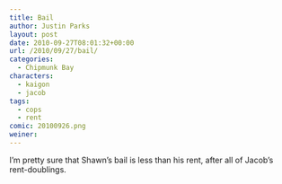 ```yaml
---
title: Bail
author: Justin Parks
layout: post
date: 2010-09-27T08:01:32+00:00
url: /2010/09/27/bail/
categories:
  - Chipmunk Bay
characters:
  - kaigon
  - jacob
tags:
  - cops
  - rent
comic: 20100926.png
weiner:
---
```

I&#8217;m pretty sure that Shawn&#8217;s bail is less than his rent, after all of Jacob&#8217;s rent-doublings.